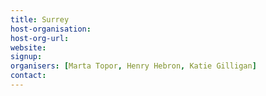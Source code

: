 ```yaml
---
title: Surrey
host-organisation: 
host-org-url: 
website:
signup:
organisers: [Marta Topor, Henry Hebron, Katie Gilligan]
contact: 
---
```

